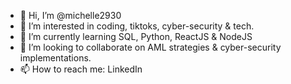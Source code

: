 - 👋 Hi, I’m @michelle2930
- 👀 I’m interested in coding, tiktoks, cyber-security & tech.
- 🌱 I’m currently learning SQL, Python, ReactJS & NodeJS
- 💞️ I’m looking to collaborate on AML strategies & cyber-security implementations.
- 📫 How to reach me: LinkedIn
